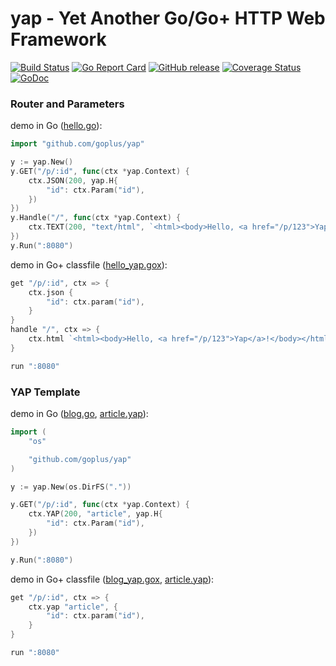 yap - Yet Another Go/Go+ HTTP Web Framework
======

[![Build Status](https://github.com/goplus/yap/actions/workflows/go.yml/badge.svg)](https://github.com/goplus/yap/actions/workflows/go.yml)
[![Go Report Card](https://goreportcard.com/badge/github.com/goplus/yap)](https://goreportcard.com/report/github.com/goplus/yap)
[![GitHub release](https://img.shields.io/github/v/tag/goplus/yap.svg?label=release)](https://github.com/goplus/yap/releases)
[![Coverage Status](https://codecov.io/gh/goplus/yap/branch/main/graph/badge.svg)](https://codecov.io/gh/goplus/yap)
[![GoDoc](https://pkg.go.dev/badge/github.com/goplus/yap.svg)](https://pkg.go.dev/github.com/goplus/yap)

### Router and Parameters

demo in Go ([hello.go](demo/hello/hello.go)):

```go
import "github.com/goplus/yap"

y := yap.New()
y.GET("/p/:id", func(ctx *yap.Context) {
	ctx.JSON(200, yap.H{
		"id": ctx.Param("id"),
	})
})
y.Handle("/", func(ctx *yap.Context) {
	ctx.TEXT(200, "text/html", `<html><body>Hello, <a href="/p/123">Yap</a>!</body></html>`)
})
y.Run(":8080")
```

demo in Go+ classfile ([hello_yap.gox](demo/classfile_hello/hello_yap.gox)):

```go
get "/p/:id", ctx => {
	ctx.json {
		"id": ctx.param("id"),
	}
}
handle "/", ctx => {
	ctx.html `<html><body>Hello, <a href="/p/123">Yap</a>!</body></html>`
}

run ":8080"
```

### YAP Template

demo in Go ([blog.go](demo/blog/blog.go), [article.yap](demo/blog/yap/article.yap)):

```go
import (
	"os"

	"github.com/goplus/yap"
)

y := yap.New(os.DirFS("."))

y.GET("/p/:id", func(ctx *yap.Context) {
	ctx.YAP(200, "article", yap.H{
		"id": ctx.Param("id"),
	})
})

y.Run(":8080")
```

demo in Go+ classfile ([blog_yap.gox](demo/classfile_blog/blog_yap.gox), [article.yap](demo/classfile_blog/yap/article.yap)):

```go
get "/p/:id", ctx => {
	ctx.yap "article", {
		"id": ctx.param("id"),
	}
}

run ":8080"
```
